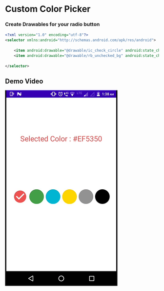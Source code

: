 Custom Color Picker
=============================================


### Create Drawables for your radio button
``` xml
<?xml version="1.0" encoding="utf-8"?>
<selector xmlns:android="http://schemas.android.com/apk/res/android">

    <item android:drawable="@drawable/ic_check_circle" android:state_checked="true"/>
    <item android:drawable="@drawable/rb_unchecked_bg" android:state_checked="false"/>

</selector>
```

Demo Video
------------
![demo](demo.gif)
